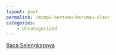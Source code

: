 ```yaml
---
layout: post
permalink: /mimpi-bertemu-harimau-ular/
categories:
    - Uncategorized
---
```


[Baca Selengkapnya](/06)